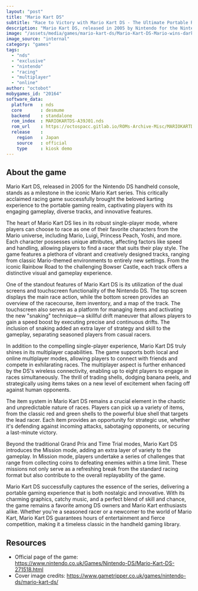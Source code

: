 ```yaml
---
layout: "post"
title: "Mario Kart DS"
subtitle: "Race to Victory with Mario Kart DS - The Ultimate Portable Racing Experience!"
description: "Mario Kart DS, released in 2005 by Nintendo for the Nintendo DS handheld console, revolutionized portable gaming with its thrilling combination of iconic Mario characters, heart-pounding races, and innovative dual-screen gameplay. Boasting a diverse roster of racers, an array of challenging tracks, and the introduction of online multiplayer, Mario Kart DS became an instant classic, setting the gold standard for handheld racing games."
image: "/assets/media/games/mario-kart-ds/Mario-Kart-DS-Mario-wins-darker-banner-with-thanks-to-Moby-Games.png"
image_source: "internal"
category: "games"
tags:
  - "nds"
  - "exclusive"
  - "nintendo"
  - "racing"
  - "multiplayer"
  - "online"
author: "octobot"
mobygames_id: "20164"
software_data:
  platform   : nds
  core       : desmume
  backend    : standalone
  rom_index  : MARIOKARTDS-A39J01.nds
  rom_url    : https://octospacc.gitlab.io/ROMs-Archive-Misc/MARIOKARTDS-A39J01.nds
  release    :
    region   : Japan
    source   : official
    type     : kiosk demo
---
```


## About the game

Mario Kart DS, released in 2005 for the Nintendo DS handheld console, stands as a milestone in the iconic Mario Kart series. This critically acclaimed racing game successfully brought the beloved karting experience to the portable gaming realm, captivating players with its engaging gameplay, diverse tracks, and innovative features.

The heart of Mario Kart DS lies in its robust single-player mode, where players can choose to race as one of their favorite characters from the Mario universe, including Mario, Luigi, Princess Peach, Yoshi, and more. Each character possesses unique attributes, affecting factors like speed and handling, allowing players to find a racer that suits their play style. The game features a plethora of vibrant and creatively designed tracks, ranging from classic Mario-themed environments to entirely new settings. From the iconic Rainbow Road to the challenging Bowser Castle, each track offers a distinctive visual and gameplay experience.

One of the standout features of Mario Kart DS is its utilization of the dual screens and touchscreen functionality of the Nintendo DS. The top screen displays the main race action, while the bottom screen provides an overview of the racecourse, item inventory, and a map of the track. The touchscreen also serves as a platform for managing items and activating the new "snaking" technique—a skillful drift maneuver that allows players to gain a speed boost by executing precise and continuous drifts. The inclusion of snaking added an extra layer of strategy and skill to the gameplay, separating seasoned players from casual racers.

In addition to the compelling single-player experience, Mario Kart DS truly shines in its multiplayer capabilities. The game supports both local and online multiplayer modes, allowing players to connect with friends and compete in exhilarating races. The multiplayer aspect is further enhanced by the DS's wireless connectivity, enabling up to eight players to engage in races simultaneously. The thrill of trading shells, dodging banana peels, and strategically using items takes on a new level of excitement when facing off against human opponents.

The item system in Mario Kart DS remains a crucial element in the chaotic and unpredictable nature of races. Players can pick up a variety of items, from the classic red and green shells to the powerful blue shell that targets the lead racer. Each item provides an opportunity for strategic use, whether it's defending against incoming attacks, sabotaging opponents, or securing a last-minute victory.

Beyond the traditional Grand Prix and Time Trial modes, Mario Kart DS introduces the Mission mode, adding an extra layer of variety to the gameplay. In Mission mode, players undertake a series of challenges that range from collecting coins to defeating enemies within a time limit. These missions not only serve as a refreshing break from the standard racing format but also contribute to the overall replayability of the game.

Mario Kart DS successfully captures the essence of the series, delivering a portable gaming experience that is both nostalgic and innovative. With its charming graphics, catchy music, and a perfect blend of skill and chance, the game remains a favorite among DS owners and Mario Kart enthusiasts alike. Whether you're a seasoned racer or a newcomer to the world of Mario Kart, Mario Kart DS guarantees hours of entertainment and fierce competition, making it a timeless classic in the handheld gaming library.

## Resources

* Official page of the game: <https://www.nintendo.co.uk/Games/Nintendo-DS/Mario-Kart-DS-271518.html>
* Cover image credits: <https://www.gametripper.co.uk/games/nintendo-ds/mario-kart-ds/>

